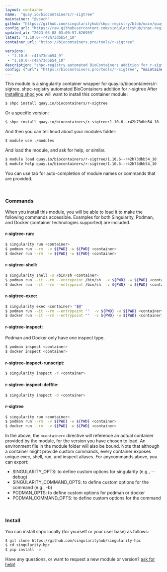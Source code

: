 ```yaml
---
layout: container
name:  "quay.io/biocontainers/r-sigtree"
maintainer: "@vsoch"
github: "https://github.com/singularityhub/shpc-registry/blob/main/quay.io/biocontainers/r-sigtree/container.yaml"
config_url: "https://raw.githubusercontent.com/singularityhub/shpc-registry/main/quay.io/biocontainers/r-sigtree/container.yaml"
updated_at: "2023-03-08 03:09:57.626959"
latest: "1.10.6--r42h73dbb54_10"
container_url: "https://biocontainers.pro/tools/r-sigtree"

versions:
 - "1.10.6--r41h73dbb54_9"
 - "1.10.6--r42h73dbb54_10"
description: "shpc-registry automated BioContainers addition for r-sigtree"
config: {"url": "https://biocontainers.pro/tools/r-sigtree", "maintainer": "@vsoch", "description": "shpc-registry automated BioContainers addition for r-sigtree", "latest": {"1.10.6--r42h73dbb54_10": "sha256:70fe1f758c62b58035f8cf62fe4a83b8aae521b303f62a432ca54653862f19de"}, "tags": {"1.10.6--r41h73dbb54_9": "sha256:15cba20b52d3e01055b8be8ea06509ba7b3313c0570fe365c0fc6c7ae93cc236", "1.10.6--r42h73dbb54_10": "sha256:70fe1f758c62b58035f8cf62fe4a83b8aae521b303f62a432ca54653862f19de"}, "docker": "quay.io/biocontainers/r-sigtree"}
---
```


This module is a singularity container wrapper for quay.io/biocontainers/r-sigtree.
shpc-registry automated BioContainers addition for r-sigtree
After [installing shpc](#install) you will want to install this container module:


```bash
$ shpc install quay.io/biocontainers/r-sigtree
```

Or a specific version:

```bash
$ shpc install quay.io/biocontainers/r-sigtree:1.10.6--r42h73dbb54_10
```

And then you can tell lmod about your modules folder:

```bash
$ module use ./modules
```

And load the module, and ask for help, or similar.

```bash
$ module load quay.io/biocontainers/r-sigtree/1.10.6--r42h73dbb54_10
$ module help quay.io/biocontainers/r-sigtree/1.10.6--r42h73dbb54_10
```

You can use tab for auto-completion of module names or commands that are provided.

<br>

### Commands

When you install this module, you will be able to load it to make the following commands accessible.
Examples for both Singularity, Podman, and Docker (container technologies supported) are included.

#### r-sigtree-run:

```bash
$ singularity run <container>
$ podman run --rm  -v ${PWD} -w ${PWD} <container>
$ docker run --rm  -v ${PWD} -w ${PWD} <container>
```

#### r-sigtree-shell:

```bash
$ singularity shell -s /bin/sh <container>
$ podman run --it --rm --entrypoint /bin/sh  -v ${PWD} -w ${PWD} <container>
$ docker run --it --rm --entrypoint /bin/sh  -v ${PWD} -w ${PWD} <container>
```

#### r-sigtree-exec:

```bash
$ singularity exec <container> "$@"
$ podman run --it --rm --entrypoint ""  -v ${PWD} -w ${PWD} <container> "$@"
$ docker run --it --rm --entrypoint ""  -v ${PWD} -w ${PWD} <container> "$@"
```

#### r-sigtree-inspect:

Podman and Docker only have one inspect type.

```bash
$ podman inspect <container>
$ docker inspect <container>
```

#### r-sigtree-inspect-runscript:

```bash
$ singularity inspect -r <container>
```

#### r-sigtree-inspect-deffile:

```bash
$ singularity inspect -d <container>
```



#### r-sigtree

```bash
$ singularity run <container>
$ podman run --rm  -v ${PWD} -w ${PWD} <container>
$ docker run --rm  -v ${PWD} -w ${PWD} <container>
```


In the above, the `<container>` directive will reference an actual container provided
by the module, for the version you have chosen to load. An environment file in the
module folder will also be bound. Note that although a container
might provide custom commands, every container exposes unique exec, shell, run, and
inspect aliases. For anycommands above, you can export:

 - SINGULARITY_OPTS: to define custom options for singularity (e.g., --debug)
 - SINGULARITY_COMMAND_OPTS: to define custom options for the command (e.g., -b)
 - PODMAN_OPTS: to define custom options for podman or docker
 - PODMAN_COMMAND_OPTS: to define custom options for the command

<br>

### Install

You can install shpc locally (for yourself or your user base) as follows:

```bash
$ git clone https://github.com/singularityhub/singularity-hpc
$ cd singularity-hpc
$ pip install -e .
```

Have any questions, or want to request a new module or version? [ask for help!](https://github.com/singularityhub/singularity-hpc/issues)